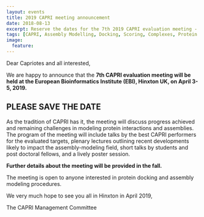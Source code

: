 ```yaml
---
layout: events
title: 2019 CAPRI meeting announcement
date: 2018-08-13
excerpt: Reserve the dates for the 7th 2019 CAPRI evaluation meeting - April 3-5, 2019
tags: [CAPRI, Assembly Modelling, Docking, Scoring, Complexes, Protein Structure]
image:
  feature:
---
```


Dear Capriotes and all interested,


We are happy to announce that the **7th CAPRI evaluation meeting will be held at the European Bioinformatics Institute (EBI), Hinxton UK, on April 3-5, 2019.**
 
## PLEASE SAVE THE DATE
 

As the tradition of CAPRI has it, the meeting will discuss progress achieved and remaining challenges in modeling protein interactions and assemblies. 
The program of the meeting will include talks by the best CAPRI performers for the evaluated targets, plenary lectures outlining recent developments likely to impact the assembly-modeling field, short talks by students and post doctoral fellows, and a lively poster session. 


**Further details about the meeting will be provided in the fall.**
 

The meeting is open to anyone interested in protein docking and assembly modeling procedures. 


We very much hope to see you all in Hinxton in April 2019,
 


The CAPRI Management Committee

